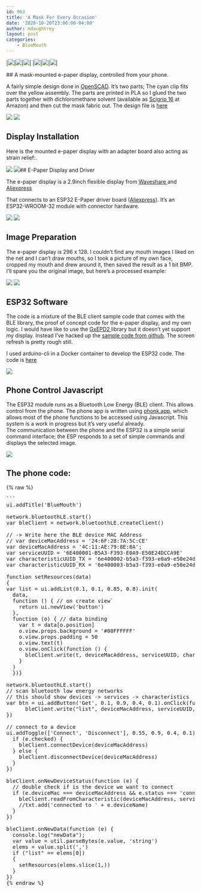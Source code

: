 ```yaml
---
id: 963
title: 'A Mask For Every Occasion'
date: '2020-10-20T23:06:06-04:00'
author: mdaughtrey
layout: post
categories:
    - BlueMouth
---
```


|![](/assets/uploads/2020/10/underbite-150x150.jpg)|![](/assets/uploads/2020/10/snarl-150x150.jpg)|![](/assets/uploads/2020/10/smile-150x150.jpg)|
|![](/assets/uploads/2020/10/overbite-150x150.jpg)|![](/assets/uploads/2020/10/hackaday-150x150.jpg)|![](/assets/uploads/2020/10/gritted-150x150.jpg)|

</figure>## A mask-mounted e-paper display, controlled from your phone.


A fairly simple design done in [OpenSCAD](http://www.openscad.org/). It’s two parts; The cyan clip fits over the yellow assembly. The parts are printed in PLA so I glued the two parts together with dichloromethane solvent (available as [Scigrip 16](https://www.amazon.com/s?k=scigrip+16&crid=1GZGEW2J5Q9K3&sprefix=scigrip%2Caps%2C133&ref=nb_sb_ss_i_2_7) at Amazon) and then cut the mask fabric out. The design file is [here](https://github.com/mdaughtrey/openscad/blob/master/bluemouth/bluemouth.scad)

![](/assets/uploads/2020/10/image-300x217.png)
![](/assets/uploads/2020/10/snarl.jpg)

## Display Installation

Here is the mounted e-paper display with an adapter board also acting as strain relief:.

![](/assets/uploads/2020/10/mounted-1-233x300.jpg)
![](/assets/uploads/2020/10/smile.jpg)## E-Paper Display and Driver

The e-paper display is a 2.9inch flexible display from [Waveshare ](https://www.waveshare.com/product/displays/e-paper/epaper-2/2.9inch-e-paper-d.htm)and [Aliexpress](https://www.aliexpress.com/item/32922604788.html?spm=a2g0o.productlist.0.0.798f72759DOwkb&algo_pvid=0bf8d789-ec06-4d99-8209-729a705f2530&algo_expid=0bf8d789-ec06-4d99-8209-729a705f2530-0&btsid=0bb0624216031648794658905e68db&ws_ab_test=searchweb0_0,searchweb201602_,searchweb201603_)

That connects to an ESP32 E-Paper driver board ([Aliexpress](https://www.aliexpress.com/item/4000804064988.html?spm=a2g0s.9042311.0.0.148b4c4dXyq1Qj)). It’s an ESP32-WROOM-32 module with connector hardware.

![](/assets/uploads/2020/10/esp32-300x283.jpg)
![](/assets/uploads/2020/10/overbite.jpg)
## Image Preparation

The e-paper display is 296 x 128. I couldn’t find any mouth images I liked on the net and I can’t draw mouths, so I took a picture of my own face, cropped my mouth and drew around it, then saved the result as a 1 bit BMP. I’ll spare you the original image, but here’s a processed example:

![](/assets/uploads/2020/10/overbiteR.jpg)
![](/assets/uploads/2020/10/hackaday.jpg)

## ESP32 Software

The code is a mixture of the BLE client sample code that comes with the BLE library, the proof of concept code for the e-paper display, and my own logic. I would have like to use the [GxEPD2 ](https://github.com/ZinggJM/GxEPD2)library but it doesn’t yet support my display. Instead I’ve hacked up the [sample code from github](https://github.com/waveshare/e-Paper/tree/master/Arduino). The screen refresh is pretty rough still.

I used arduino-cli in a Docker container to develop the ESP32 code. The code is [here](https://github.com/mdaughtrey/personal-projects/tree/master/arduino/arduino-cli/eink/bluemouth/bluemouth)

![](/assets/uploads/2020/10/gritted.jpg)
## Phone Control Javascript

The ESP32 module runs as a Bluetooth Low Energy (BLE) client. This allows control from the phone. The phone app is written using [phonk.app](https://phonk.app/), which allows most of the phone functions to be accessed using Javascript. This system is a work in progress but it’s very useful already.  
The communication between the phone and the ESP32 is a simple serial command interface; the ESP responds to a set of simple commands and displays the selected image.

![](/assets/uploads/2020/10/phonk-2-146x300.png)
## The phone code:

{% raw %}
<pre class="wp-block-code">```
ui.addTitle('BlueMouth')

network.bluetoothLE.start()
var bleClient = network.bluetoothLE.createClient()

// -> Write here the BLE device MAC Address
// var deviceMacAddress = '24:6F:28:7A:5C:CE'
var deviceMacAddress = '4C:11:AE:79:8E:8A';
var serviceUUID = '6E400001-B5A3-F393-E0A9-E50E24DCCA9E'
var characteristicUUID_TX = '6e400002-b5a3-f393-e0a9-e50e24dcca9e'
var characteristicUUID_RX = '6e400003-b5a3-f393-e0a9-e50e24dcca9e'

function setResources(data)
{
var list = ui.addList(0.1, 0.1, 0.85, 0.8).init(
  data,
  function () { // on create view`
    return ui.newView('button')
  },
  function (o) { // data binding
    var t = data[o.position]
    o.view.props.background = '#00FFFFFF'
    o.view.props.padding = 50
    o.view.text(t)
    o.view.onClick(function () {
      bleClient.write(t, deviceMacAddress, serviceUUID, characteristicUUID_TX)
    }
  )
  })}
  
network.bluetoothLE.start()
// scan bluetooth low energy networks
// this should show devices -> services -> characteristics
var btn = ui.addButton('Get', 0.1, 0.9, 0.4, 0.1).onClick(function () {
      bleClient.write("list", deviceMacAddress, serviceUUID, characteristicUUID_TX)
})

// connect to a device
ui.addToggle(['Connect', 'Disconnect'], 0.55, 0.9, 0.4, 0.1).onChange(function (e) {
  if (e.checked) {
    bleClient.connectDevice(deviceMacAddress)
  } else {
    bleClient.disconnectDevice(deviceMacAddress)
  }
})

bleClient.onNewDeviceStatus(function (e) {
  // double check if is the device we want to connect
  if (e.deviceMac === deviceMacAddress && e.status === 'connected') {
    bleClient.readFromCharacteristic(deviceMacAddress, serviceUUID, characteristicUUID_RX)
    //txt.add('connected to ' + e.deviceName)
  }
})

bleClient.onNewData(function (e) {
  console.log("newData");
  var value = util.parseBytes(e.value, 'string')
  elems = value.split(',')
  if ("list" == elems[0])
  {
    setResources(elems.slice(1,))
  }
})
{% endraw %}


